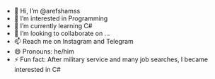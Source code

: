 - 👋 Hi, I’m @arefshamss
- 👀 I’m interested in Programming
- 🌱 I’m currently learning C#
- 💞️ I’m looking to collaborate on ...
- 📫 Reach me on Instagram and Telegram
- 😄 Pronouns: he/him
- ⚡ Fun fact: After military service and many job searches, I became interested in C#
<!---
arefshamss/arefshamss is a ✨ special ✨ repository because its `README.md` (this file) appears on your GitHub profile.
You can click the Preview link to take a look at your changes.
--->
